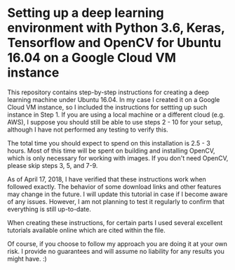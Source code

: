 # Setting up a deep learning environment with Python 3.6, Keras, Tensorflow and OpenCV for Ubuntu 16.04 on a Google Cloud VM instance

This repository contains step-by-step instructions for creating a deep learning machine under Ubuntu 16.04. In my case I created it on a Google Cloud VM instance, so I included the instructions for settting up such instance in Step 1. If you are using a local machine or a different cloud (e.g. AWS), I suppose you should still be able to use steps 2 - 10 for your setup, although I have not performed any testing to verify this.

The total time you should expect to spend on this installation is 2.5 - 3 hours. Most of this time will be spent on building and installing OpenCV, which is only necessary for working with images. If you don't need OpenCV, please skip steps 3, 5, and 7-9. 

As of April 17, 2018, I have verified that these instructions work when followed exactly. The behavior of some download links and other features may change in the future. I will update this tutorial in case if I become aware of any issues. However, I am not planning to test it regularly to confirm that everything is still up-to-date.

When creating these instructions, for certain parts I used several excellent tutorials available online which are cited within the file.

Of course, if you choose to follow my approach you are doing it at your own risk. I provide no guarantees and will assume no liability for any results you might have. :)
